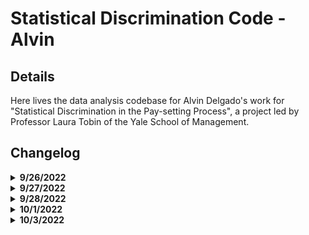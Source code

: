 # Statistical Discrimination Code - Alvin

## Details

Here lives the data analysis codebase for Alvin Delgado's work for "Statistical Discrimination in the Pay-setting Process", a project led by Professor Laura Tobin of the Yale School of Management.

## Changelog

<details><summary><b>9/26/2022</b></summary>

* initiated files for 1) data processing, 2) data analysis
* added code to ingest all datasets, merged years where necessary

</details>

<details><summary><b>9/27/2022</b></summary>

* added function for chi-square quantile plotting (ran into many errors with size of data)
* created basic comparison plots between genders for pay (ran into issues with factors)

</details>

<details><summary><b>9/28/2022</b></summary>

* reassigned gender labels in all dataframes
* rewrote comparison plot code for easy iteration and other variables

</details>

<details><summary><b>10/1/2022</b></summary>

* checked for distribution of gender labels reported
* checked counts for different years to see if # of survey respondants changed significantly (it did!)
* checked to see if there are any repeat responses in each year

</details>

<details><summary><b>10/3/2022</b></summary>

* Transormed date text field to date field with `lubridate`
* Reorganized how data is loaded, reshaped, and saved
* Moved some functions from the processing document to the analysis document

</details>
